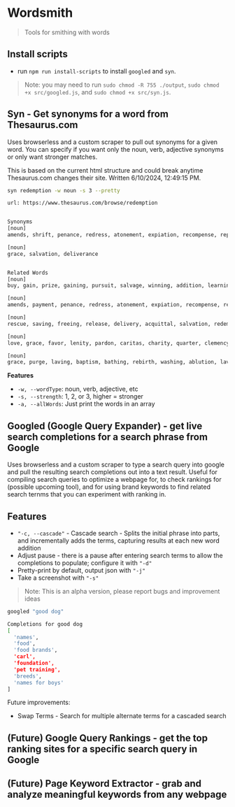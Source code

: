 # Wordsmith
> Tools for smithing with words


## Install scripts
- run `npm run install-scripts` to install `googled` and `syn`.

> Note: you may need to run `sudo chmod -R 755 ./output`, `sudo chmod +x src/googled.js`, and `sudo chmod +x src/syn.js`.

## Syn - Get synonyms for a word from Thesaurus.com

Uses browserless and a custom scraper to pull out synonyms for a given word. You can specify if you want only the noun, verb, adjective synonyms or only want stronger matches.

This is based on the current html structure and could break anytime Thesaurus.com changes their site.
Written 6/10/2024, 12:49:15 PM.

```bash
syn redemption -w noun -s 3 --pretty

url: https://www.thesaurus.com/browse/redemption


Synonyms
[noun]
amends, shrift, penance, redress, atonement, expiation, recompense, reparation, repentance, restitution, compensation

[noun]
grace, salvation, deliverance


Related Words
[noun]
buy, gain, prize, gaining, pursuit, salvage, winning, addition, learning, property, purchase, recovery, accretion, acquiring, procuring, retrieval, attainment, obtainment, possession, redemption, achievement, acquirement, procuration, procurement, acquisitions

[noun]
amends, payment, penance, redress, atonement, expiation, recompense, redemption, reparation, restitution, propitiation, satisfaction, indemnification

[noun]
rescue, saving, freeing, release, delivery, acquittal, salvation, redemption, deliverance, extrication, emancipation

[noun]
love, grace, favor, lenity, pardon, caritas, charity, quarter, clemency, goodness, kindness, leniency, reprieve, good will, compassion, generosity, indulgence, kindliness, redemption, tenderness, benefaction, beneficence, benevolence, forbearance, responsiveness, compassionateness

[noun]
grace, purge, laving, baptism, bathing, rebirth, washing, ablution, lavation, atonement, catharsis, expiation, purgation, purifying, salvation, lustration, absolution, depuration, redemption, refinement, expurgation, forgiveness, rarefaction, disinfection, distillation, regeneration, sanctification
```

**Features**
- `-w, --wordType`: noun, verb, adjective, etc
- `-s, --strength`: 1, 2, or 3, higher = stronger
- `-a, --allWords`: Just print the words in an array

## Googled (Google Query Expander) - get live search completions for a search phrase from Google

Uses browserless and a custom scraper to type a search query into google and pull the resulting search completions out into a text result. Useful for compiling search queries to optimize a webpage for, to check rankings for (possible upcoming tool), and for using brand keywords to find related search ternms that you can experiment with ranking in.

## Features
- `"-c, --cascade"` - Cascade search - Splits the initial phrase into parts, and incrementally adds the terms, capturing results at each new word addition
- Adjust pause - there is a pause after entering search terms to allow the completions to populate; configure it with `"-d"`
- Pretty-print by default, output json with `"-j"`
- Take a screenshot with `"-s"`

> Note: This is an alpha version, please report bugs and improvement ideas

```bash
googled "good dog"

Completions for good dog
[
  'names',
  'food',
  'food brands',
  'carl',
  'foundation',
  'pet training',
  'breeds',
  'names for boys'
]
```

Future improvements:
- Swap Terms - Search for multiple alternate terms for a cascaded search

## (Future) Google Query Rankings - get the top ranking sites for a specific search query in Google

## (Future) Page Keyword Extractor - grab and analyze meaningful keywords from any webpage
